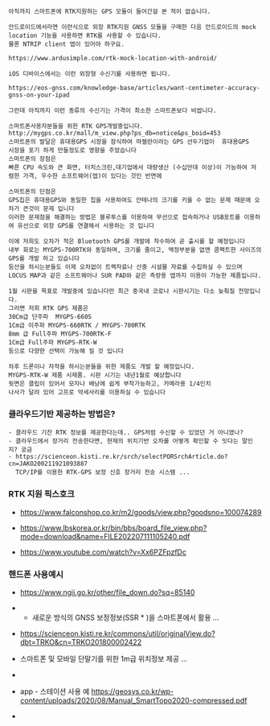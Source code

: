```
아직까지 스마트폰에 RTK지원하는 GPS 모듈이 들어간걸 본 적이 없습니다.

안드로이드에서라면 이런식으로 외장 RTK지원 GNSS 모듈을 구매한 다음 안드로이드의 mock location 기능을 사용하면 RTK를 사용할 수 있습니다.
물론 NTRIP client 앱이 있어야 하구요.

https://www.ardusimple.com/rtk-mock-location-with-android/

iOS 디바이스에서는 이런 외장형 수신기를 사용하면 됩니다.

https://eos-gnss.com/knowledge-base/articles/want-centimeter-accuracy-gnss-on-your-ipad

그런데 아직까지 이런 종류의 수신기는 가격이 최소한 스마트폰보다 비쌉니다.

```
```
스마트폰사용자분들을 위한 RTK GPS개발중입니다. http://mygps.co.kr/mall/m_view.php?ps_db=notice&ps_boid=453
스마트폰의 발달은 휴대용GPS 시장을 잠식하여 마젤란이라는 GPS 선두기업이  휴대용GPS  시장을 포기 하게 만들정도로 영향을 주었습니다
스마트폰의 장점은 
빠른 CPU 속도와 큰 화면, 터치스크린,대기업에서 대량생산 (수십만대 이상)이 가능하여 저렴한 가격, 우수한 소프트웨어(앱)이 있다는 것인 반면에 

스마트폰의 단점은 
GPS칩은 휴대용GPS와 동일한 칩을 사용하여도 안테나의 크기를 키울 수 없는 문제 때문에 오차가 큰것이 문제 입니다
이러한 문제점을 해결하는 방법은 블루투스를 이용하여 무선으로 접속하거나 USB포트를 이용하여 유선으로 외장 GPS를 연결해서 사용하는 것 입니다

이에 저희도 오차가 적은 Bluetooth GPS를 개발에 착수하여 곧 출시를 할 예정입니다
내부 회로는 MYGPS-700RTK와 동일하며, 크기를 줄이고, 액정부분을 없앤 콤팩트한 사이즈의 GPS를 개발 하고 있습니다
등산을 하시는분들도 이제 오차없이 트랙자료나 산중 시설물 자료를 수집하실 수 있으며 LOCUS MAP과 같은 소프트웨어나 SUR PAD와 같은 측량용 앱까지 이용이 가능한 제품입니다.

1월 시판을 목표로 개발중에 있습니다만 최근 중국내 코로나 시판시기는 다소 늦춰질 전망입니다.
그러면 저희 RTK GPS 제품은
30Cm급 단주파  MYGPS-660S 
1Cm급 이주파 MYGPS-660RTK / MYGPS-700RTK 
8mm 급 Full주파 MYGPS-700RTK-F 
1Cm급 Full주파 MYGPS-RTK-W 
등으로 다양한 선택이 가능해 질 것 입니다

차후 드론이나 자작을 하시는분들을 위한 제품도 개발 할 예정입니다.
MYGPS-RTK-W 제품 시제품. 시판 시기는 내년1월로 예상합니다 
뒷면은 클립이 있어서 모자나 배낭에 쉽게 부착가능하고, 카메라용 1/4인치
나사가 달려 있어 고프로 악세사리를 이용하실 수 있습니다

```



### 클라우드기반 제공하는 방법은?

```
- 클라우드 기잔 RTK 정보를 제공한다는데.. GPS처럼 수신할 수 있었던 거 아니였나?
- 클라우드에서 장거리 전송한다면, 현재의 위치기반 오차를 어떻게 확인할 수 잇다는 말인지? 궁금
- https://scienceon.kisti.re.kr/srch/selectPORSrchArticle.do?cn=JAKO200211921093887
  TCP/IP를 이용한 RTK-GPS 보정 신호 장거리 전송 시스템 ...

```



### RTK 지원 픽스호크

- https://www.falconshop.co.kr/m2/goods/view.php?goodsno=100074289

- https://www.lbskorea.or.kr/bin/bbs/board_file_view.php?mode=download&name=FILE202207111105240.pdf

- https://www.youtube.com/watch?v=Xx6PZFpzfDc




### 핸드폰 사용예시
- https://www.ngii.go.kr/other/file_down.do?sq=85140
- - 새로운 방식의 GNSS 보정정보(SSR * )을 스마트폰에서 활용 ...
-  https://scienceon.kisti.re.kr/commons/util/originalView.do?dbt=TRKO&cn=TRKO201800002422
-  스마트폰 및 모바일 단말기를 위한 1m급 위치정보 제공 ...
-  
- app - 스테이션 사용 예 https://geosys.co.kr/wp-content/uploads/2020/08/Manual_SmartTopo2020-compressed.pdf

- 
